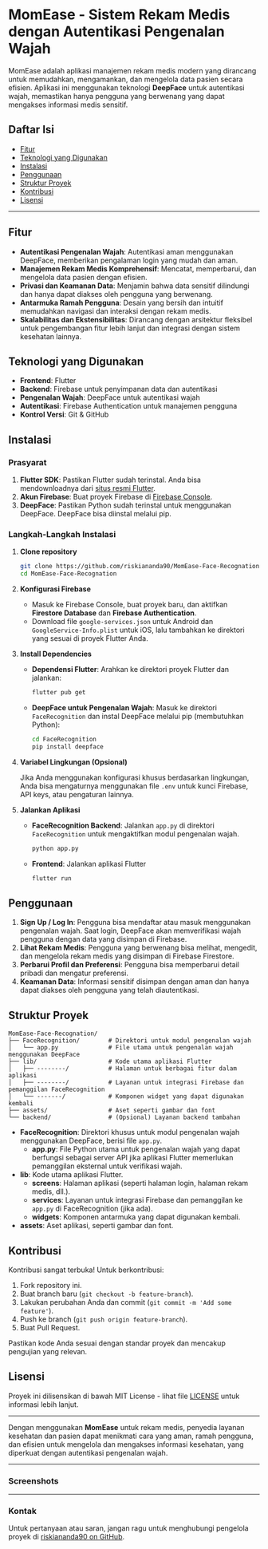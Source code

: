 # MomEase - Sistem Rekam Medis dengan Autentikasi Pengenalan Wajah

MomEase adalah aplikasi manajemen rekam medis modern yang dirancang untuk memudahkan, mengamankan, dan mengelola data pasien secara efisien. Aplikasi ini menggunakan teknologi **DeepFace** untuk autentikasi wajah, memastikan hanya pengguna yang berwenang yang dapat mengakses informasi medis sensitif.

## Daftar Isi

- [Fitur](#fitur)
- [Teknologi yang Digunakan](#teknologi-yang-digunakan)
- [Instalasi](#instalasi)
- [Penggunaan](#penggunaan)
- [Struktur Proyek](#struktur-proyek)
- [Kontribusi](#kontribusi)
- [Lisensi](#lisensi)

---

## Fitur

- **Autentikasi Pengenalan Wajah**: Autentikasi aman menggunakan DeepFace, memberikan pengalaman login yang mudah dan aman.
- **Manajemen Rekam Medis Komprehensif**: Mencatat, memperbarui, dan mengelola data pasien dengan efisien.
- **Privasi dan Keamanan Data**: Menjamin bahwa data sensitif dilindungi dan hanya dapat diakses oleh pengguna yang berwenang.
- **Antarmuka Ramah Pengguna**: Desain yang bersih dan intuitif memudahkan navigasi dan interaksi dengan rekam medis.
- **Skalabilitas dan Ekstensibilitas**: Dirancang dengan arsitektur fleksibel untuk pengembangan fitur lebih lanjut dan integrasi dengan sistem kesehatan lainnya.

## Teknologi yang Digunakan

- **Frontend**: Flutter
- **Backend**: Firebase untuk penyimpanan data dan autentikasi
- **Pengenalan Wajah**: DeepFace untuk autentikasi wajah
- **Autentikasi**: Firebase Authentication untuk manajemen pengguna
- **Kontrol Versi**: Git & GitHub

## Instalasi

### Prasyarat

1. **Flutter SDK**: Pastikan Flutter sudah terinstal. Anda bisa mendownloadnya dari [situs resmi Flutter](https://flutter.dev/docs/get-started/install).
2. **Akun Firebase**: Buat proyek Firebase di [Firebase Console](https://console.firebase.google.com/).
3. **DeepFace**: Pastikan Python sudah terinstal untuk menggunakan DeepFace. DeepFace bisa diinstal melalui pip.

### Langkah-Langkah Instalasi

1. **Clone repository**

   ```bash
   git clone https://github.com/riskiananda90/MomEase-Face-Recognation.git
   cd MomEase-Face-Recognation
   ```

2. **Konfigurasi Firebase**

   - Masuk ke Firebase Console, buat proyek baru, dan aktifkan **Firestore Database** dan **Firebase Authentication**.
   - Download file `google-services.json` untuk Android dan `GoogleService-Info.plist` untuk iOS, lalu tambahkan ke direktori yang sesuai di proyek Flutter Anda.

3. **Install Dependencies**

   - **Dependensi Flutter**: Arahkan ke direktori proyek Flutter dan jalankan:
     ```bash
     flutter pub get
     ```

   - **DeepFace untuk Pengenalan Wajah**: Masuk ke direktori `FaceRecognition` dan instal DeepFace melalui pip (membutuhkan Python):
     ```bash
     cd FaceRecognition
     pip install deepface
     ```

4. **Variabel Lingkungan (Opsional)**

   Jika Anda menggunakan konfigurasi khusus berdasarkan lingkungan, Anda bisa mengaturnya menggunakan file `.env` untuk kunci Firebase, API keys, atau pengaturan lainnya.

5. **Jalankan Aplikasi**

   - **FaceRecognition Backend**: Jalankan `app.py` di direktori `FaceRecognition` untuk mengaktifkan modul pengenalan wajah.
     ```bash
     python app.py
     ```

   - **Frontend**: Jalankan aplikasi Flutter
     ```bash
     flutter run
     ```

## Penggunaan

1. **Sign Up / Log In**: Pengguna bisa mendaftar atau masuk menggunakan pengenalan wajah. Saat login, DeepFace akan memverifikasi wajah pengguna dengan data yang disimpan di Firebase.
2. **Lihat Rekam Medis**: Pengguna yang berwenang bisa melihat, mengedit, dan mengelola rekam medis yang disimpan di Firebase Firestore.
3. **Perbarui Profil dan Preferensi**: Pengguna bisa memperbarui detail pribadi dan mengatur preferensi.
4. **Keamanan Data**: Informasi sensitif disimpan dengan aman dan hanya dapat diakses oleh pengguna yang telah diautentikasi.

## Struktur Proyek

```
MomEase-Face-Recognation/
├── FaceRecognition/        # Direktori untuk modul pengenalan wajah
│   └── app.py              # File utama untuk pengenalan wajah menggunakan DeepFace
├── lib/                    # Kode utama aplikasi Flutter
│   ├── --------/           # Halaman untuk berbagai fitur dalam aplikasi
│   ├── --------/           # Layanan untuk integrasi Firebase dan pemanggilan FaceRecognition
│   └── -------/            # Komponen widget yang dapat digunakan kembali
├── assets/                 # Aset seperti gambar dan font
└── backend/                # (Opsional) Layanan backend tambahan
```

- **FaceRecognition**: Direktori khusus untuk modul pengenalan wajah menggunakan DeepFace, berisi file `app.py`.
  - **app.py**: File Python utama untuk pengenalan wajah yang dapat berfungsi sebagai server API jika aplikasi Flutter memerlukan pemanggilan eksternal untuk verifikasi wajah.
- **lib**: Kode utama aplikasi Flutter.
  - **screens**: Halaman aplikasi (seperti halaman login, halaman rekam medis, dll.).
  - **services**: Layanan untuk integrasi Firebase dan pemanggilan ke `app.py` di FaceRecognition (jika ada).
  - **widgets**: Komponen antarmuka yang dapat digunakan kembali.
- **assets**: Aset aplikasi, seperti gambar dan font.

## Kontribusi

Kontribusi sangat terbuka! Untuk berkontribusi:

1. Fork repository ini.
2. Buat branch baru (`git checkout -b feature-branch`).
3. Lakukan perubahan Anda dan commit (`git commit -m 'Add some feature'`).
4. Push ke branch (`git push origin feature-branch`).
5. Buat Pull Request.

Pastikan kode Anda sesuai dengan standar proyek dan mencakup pengujian yang relevan.

## Lisensi

Proyek ini dilisensikan di bawah MIT License - lihat file [LICENSE](LICENSE) untuk informasi lebih lanjut.

---

Dengan menggunakan **MomEase** untuk rekam medis, penyedia layanan kesehatan dan pasien dapat menikmati cara yang aman, ramah pengguna, dan efisien untuk mengelola dan mengakses informasi kesehatan, yang diperkuat dengan autentikasi pengenalan wajah.

---

### Screenshots



---

### Kontak

Untuk pertanyaan atau saran, jangan ragu untuk menghubungi pengelola proyek di [riskiananda90 on GitHub](https://github.com/riskiananda90).
